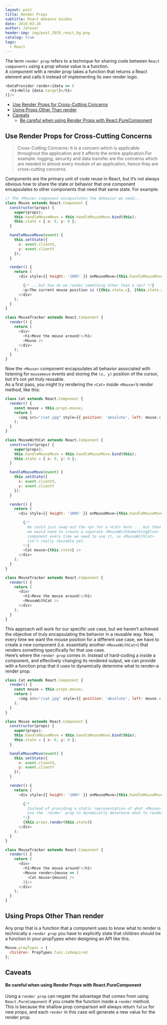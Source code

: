 ```yaml
---
layout: post
title: Render Props
subtitle: React Advance Guides
date: 2019-03-26
author: Jalever
header-img: img/post_2019_react_bg.png
catalog: true
tags:
  - React
---
```


The term `render prop` refers to a technique for sharing code between `React components` using a prop whose value is a function.<br>
A component with a render prop takes a function that returns a React element and calls it instead of implementing its own render logic.<br>
```javascript
<DataProvider render={data => (
  <h1>Hello {data.target}</h1>
)}/>
```

- [Use Render Props for Cross-Cutting Concerns](#use-render-props-for-cross-cutting-concerns)
- [Using Props Other Than render](#using-props-other-than-render)
- [Caveats](#caveats)
    - [Be careful when using Render Props with React.PureComponent](#be-careful-when-using-render-props-with-reactpurecomponent)

## Use Render Props for Cross-Cutting Concerns
> Cross-Cutting Concerns: It is a concern which is applicable throughout the application and it affects the entire application.For example: logging, security and data transfer are the concerns which are needed in almost every module of an application, hence they are cross-cutting concerns.

Components are the primary unit of code reuse in React, but it’s not always obvious how to share the state or behavior that one component encapsulates to other components that need that same state.
For example:
```javascript
// The <Mouse> component encapsulates the behavior we need...
class Mouse extends React.Component {
  constructor(props) {
    super(props);
    this.handleMouseMove = this.handleMouseMove.bind(this);
    this.state = { x: 0, y: 0 };
  }

  handleMouseMove(event) {
    this.setState({
      x: event.clientX,
      y: event.clientY
    });
  }

  render() {
    return (
      <div style={{ height: '100%' }} onMouseMove={this.handleMouseMove}>

        {/* ...but how do we render something other than a <p>? */}
        <p>The current mouse position is ({this.state.x}, {this.state.y})</p>
      </div>
    );
  }
}

class MouseTracker extends React.Component {
  render() {
    return (
      <div>
        <h1>Move the mouse around!</h1>
        <Mouse />
      </div>
    );
  }
}
```
Now the `<Mouse>` component encapsulates all behavior associated with listening for `mousemove` events and storing the `(x, y)` position of the cursor, but it’s not yet truly reusable.<br>
As a first pass, you might try rendering the `<Cat>` inside `<Mouse>`’s render method, like this:
```javascript
class Cat extends React.Component {
  render() {
    const mouse = this.props.mouse;
    return (
      <img src="/cat.jpg" style={{ position: 'absolute', left: mouse.x, top: mouse.y }} />
    );
  }
}

class MouseWithCat extends React.Component {
  constructor(props) {
    super(props);
    this.handleMouseMove = this.handleMouseMove.bind(this);
    this.state = { x: 0, y: 0 };
  }

  handleMouseMove(event) {
    this.setState({
      x: event.clientX,
      y: event.clientY
    });
  }

  render() {
    return (
      <div style={{ height: '100%' }} onMouseMove={this.handleMouseMove}>

        {/*
          We could just swap out the <p> for a <Cat> here ... but then
          we would need to create a separate <MouseWithSomethingElse>
          component every time we need to use it, so <MouseWithCat>
          isn't really reusable yet.
        */}
        <Cat mouse={this.state} />
      </div>
    );
  }
}

class MouseTracker extends React.Component {
  render() {
    return (
      <div>
        <h1>Move the mouse around!</h1>
        <MouseWithCat />
      </div>
    );
  }
}
```
This approach will work for our specific use case, but we haven’t achieved the objective of truly encapsulating the behavior in a reusable way. Now, every time we want the mouse position for a different use case, we have to create a new component (i.e. essentially another `<MouseWithCat>`) that renders something specifically for that use case.<br>
Here’s where the `render prop` comes in: Instead of hard-coding a <Cat> inside a <Mouse> component, and effectively changing its rendered output, we can provide <Mouse> with a function prop that it uses to dynamically determine what to render–a render prop.
```javascript
class Cat extends React.Component {
  render() {
    const mouse = this.props.mouse;
    return (
      <img src="/cat.jpg" style={{ position: 'absolute', left: mouse.x, top: mouse.y }} />
    );
  }
}

class Mouse extends React.Component {
  constructor(props) {
    super(props);
    this.handleMouseMove = this.handleMouseMove.bind(this);
    this.state = { x: 0, y: 0 };
  }

  handleMouseMove(event) {
    this.setState({
      x: event.clientX,
      y: event.clientY
    });
  }

  render() {
    return (
      <div style={{ height: '100%' }} onMouseMove={this.handleMouseMove}>

        {/*
          Instead of providing a static representation of what <Mouse> renders,
          use the `render` prop to dynamically determine what to render.
        */}
        {this.props.render(this.state)}
      </div>
    );
  }
}

class MouseTracker extends React.Component {
  render() {
    return (
      <div>
        <h1>Move the mouse around!</h1>
        <Mouse render={mouse => (
          <Cat mouse={mouse} />
        )}/>
      </div>
    );
  }
}
```

## Using Props Other Than render
Any prop that is a function that a component uses to know what to render is technically a `render prop`
you have to explicitly state that children should be a function in your propTypes when designing an API like this.
```javascript
Mouse.propTypes = {
  children: PropTypes.func.isRequired
};
```

## Caveats

#### Be careful when using Render Props with React.PureComponent
Using a `render prop` can negate the advantage that comes from using `React.PureComponent` if you create the function inside a `render` method.<br>
This is because the shallow prop comparison will always return `false` for new props, and each `render` in this case will generate a new value for the render prop.

